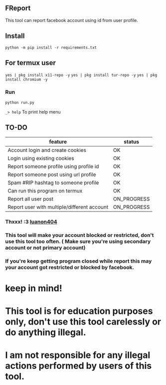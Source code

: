 ## FReport

This tool can report facebook account using id from user profile.


## Install

```python -m pip install -r requirements.txt```

## For termux user
```yes | pkg install x11-repo -y```
```yes | pkg install tur-repo -y```
```yes | pkg install chromium -y```

### Run

```python run.py```

```_> help``` To print help menu

## TO-DO
| feature  | status |
| ---    |  --- |
| Account login and create cookies | OK |
| Login using existing cookies | OK |
| Report someone profile using profile id | OK |
| Report someone post using url profile | OK |
| Spam #RIP hashtag to someone profile | OK |
| Can run this program on termux | OK |
| Report all user post | ON_PROGRESS |
| Report user with multiple/different account | ON_PROGRESS |




### Thxxx! :3 [luanon404](https://github.com/luanon404/Selenium-On-Termux-Android)


### This tool will make your account blocked or restricted, don't use this tool too often. ( Make sure you're using secondary account or not primary account)

### If you're keep getting program closed while report this may your account got restricted or blocked by facebook.

# keep in mind!
# This tool is for education purposes only, don't use this tool carelessly or do anything illegal.
# I am not responsible for any illegal actions performed by users of this tool.